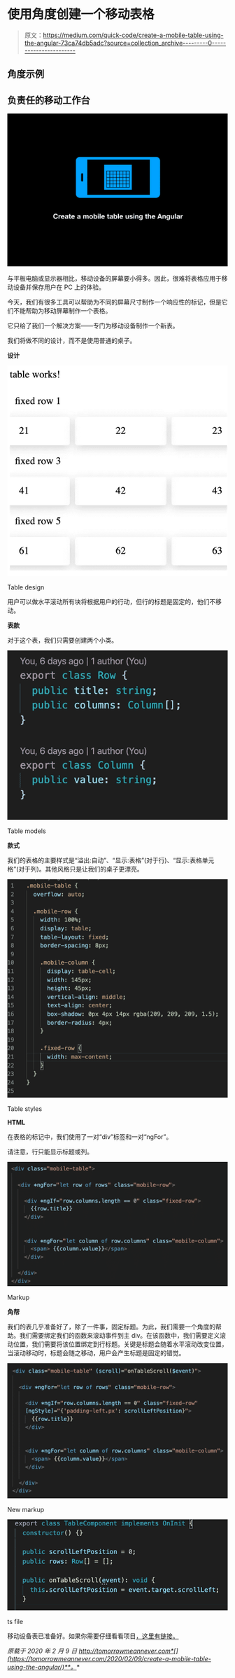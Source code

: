 # 使用角度创建一个移动表格

> 原文：<https://medium.com/quick-code/create-a-mobile-table-using-the-angular-73ca74db5adc?source=collection_archive---------0----------------------->

## 角度示例

## 负责任的移动工作台

![](img/6e10225e5864ca8e26ed65e3c5510e04.png)

与平板电脑或显示器相比，移动设备的屏幕要小得多。因此，很难将表格应用于移动设备并保存用户在 PC 上的体验。

今天，我们有很多工具可以帮助为不同的屏幕尺寸制作一个响应性的标记，但是它们不能帮助为移动屏幕制作一个表格。

它只给了我们一个解决方案——专门为移动设备制作一个新表。

我们将做不同的设计，而不是使用普通的桌子。

**设计**

![](img/03b23ca2fea3acd71e648184967e6421.png)

Table design

用户可以做水平滚动所有块将根据用户的行动，但行的标题是固定的，他们不移动。

**表款**

对于这个表，我们只需要创建两个小类。

![](img/cc14a81cf1100b6ff5abc0b2456f7e9c.png)

Table models

**款式**

我们的表格的主要样式是“溢出:自动”、“显示:表格”(对于行)、“显示:表格单元格”(对于列)。其他风格只是让我们的桌子更漂亮。

![](img/45b0b13cdc550044ecc2886484de53ef.png)

Table styles

**HTML**

在表格的标记中，我们使用了一对“div”标签和一对“ngFor”。

请注意，行只能显示标题或列。

![](img/75f2243d3924ca22648446197dc5edf4.png)

Markup

**角帮**

我们的表几乎准备好了，除了一件事，固定标题。为此，我们需要一个角度的帮助。我们需要绑定我们的函数来滚动事件到主 div。在该函数中，我们需要定义滚动位置，我们需要将该位置绑定到行标题。关键是标题会随着水平滚动改变位置，当滚动移动时，标题会随之移动，用户会产生标题是固定的错觉。

![](img/067a4a676bcdaa51a1e53a5c5f62439f.png)

New markup

![](img/d547413c93b7e0229e137ffe7ecfb41f.png)

ts file

移动设备表已准备好。如果你需要仔细看看项目[，这里有链接。](https://github.com/8Tesla8/mobile-table)

*原载于 2020 年 2 月 9 日 http://tomorrowmeannever.com*[](https://tomorrowmeannever.com/2020/02/09/create-a-mobile-table-using-the-angular/)**。**